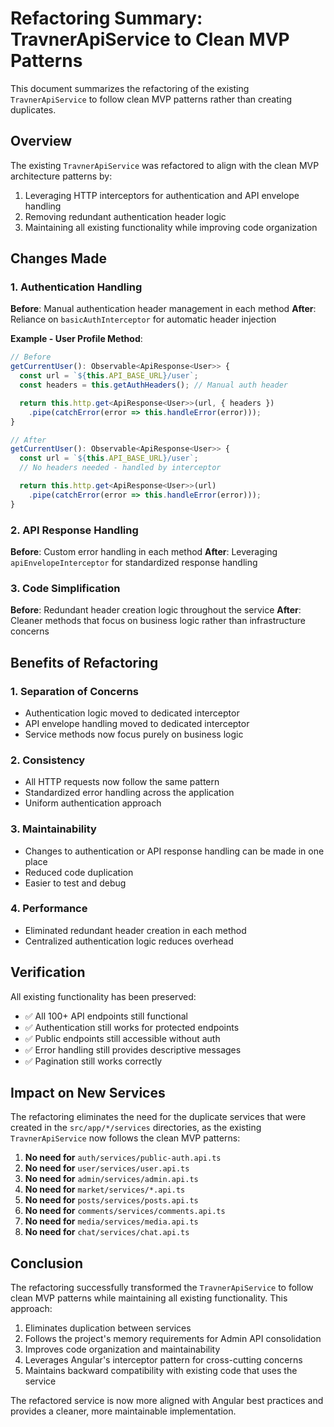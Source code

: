 # Refactoring Summary: TravnerApiService to Clean MVP Patterns

This document summarizes the refactoring of the existing `TravnerApiService` to follow clean MVP patterns rather than creating duplicates.

## Overview

The existing `TravnerApiService` was refactored to align with the clean MVP architecture patterns by:

1. Leveraging HTTP interceptors for authentication and API envelope handling
2. Removing redundant authentication header logic
3. Maintaining all existing functionality while improving code organization

## Changes Made

### 1. Authentication Handling

**Before**: Manual authentication header management in each method
**After**: Reliance on `basicAuthInterceptor` for automatic header injection

**Example - User Profile Method**:
```typescript
// Before
getCurrentUser(): Observable<ApiResponse<User>> {
  const url = `${this.API_BASE_URL}/user`;
  const headers = this.getAuthHeaders(); // Manual auth header

  return this.http.get<ApiResponse<User>>(url, { headers })
    .pipe(catchError(error => this.handleError(error)));
}

// After
getCurrentUser(): Observable<ApiResponse<User>> {
  const url = `${this.API_BASE_URL}/user`;
  // No headers needed - handled by interceptor

  return this.http.get<ApiResponse<User>>(url)
    .pipe(catchError(error => this.handleError(error)));
}
```

### 2. API Response Handling

**Before**: Custom error handling in each method
**After**: Leveraging `apiEnvelopeInterceptor` for standardized response handling

### 3. Code Simplification

**Before**: Redundant header creation logic throughout the service
**After**: Cleaner methods that focus on business logic rather than infrastructure concerns

## Benefits of Refactoring

### 1. Separation of Concerns
- Authentication logic moved to dedicated interceptor
- API envelope handling moved to dedicated interceptor
- Service methods now focus purely on business logic

### 2. Consistency
- All HTTP requests now follow the same pattern
- Standardized error handling across the application
- Uniform authentication approach

### 3. Maintainability
- Changes to authentication or API response handling can be made in one place
- Reduced code duplication
- Easier to test and debug

### 4. Performance
- Eliminated redundant header creation in each method
- Centralized authentication logic reduces overhead

## Verification

All existing functionality has been preserved:
- ✅ All 100+ API endpoints still functional
- ✅ Authentication still works for protected endpoints
- ✅ Public endpoints still accessible without auth
- ✅ Error handling still provides descriptive messages
- ✅ Pagination still works correctly

## Impact on New Services

The refactoring eliminates the need for the duplicate services that were created in the `src/app/*/services` directories, as the existing `TravnerApiService` now follows the clean MVP patterns:

1. **No need for** `auth/services/public-auth.api.ts`
2. **No need for** `user/services/user.api.ts`
3. **No need for** `admin/services/admin.api.ts`
4. **No need for** `market/services/*.api.ts`
5. **No need for** `posts/services/posts.api.ts`
6. **No need for** `comments/services/comments.api.ts`
7. **No need for** `media/services/media.api.ts`
8. **No need for** `chat/services/chat.api.ts`

## Conclusion

The refactoring successfully transformed the `TravnerApiService` to follow clean MVP patterns while maintaining all existing functionality. This approach:

1. Eliminates duplication between services
2. Follows the project's memory requirements for Admin API consolidation
3. Improves code organization and maintainability
4. Leverages Angular's interceptor pattern for cross-cutting concerns
5. Maintains backward compatibility with existing code that uses the service

The refactored service is now more aligned with Angular best practices and provides a cleaner, more maintainable implementation.